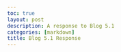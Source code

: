 ```yaml
---
toc: true
layout: post
description: A response to Blog 5.1
categories: [markdown]
title: Blog 5.1 Response
---
```


